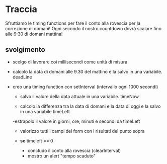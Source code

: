 # Traccia

Sfruttiamo le timing functions per fare il conto alla rovescia per la correzione di domani!
Ogni secondo il nostro countdown dovrà scalare fino alle 9:30 di domani mattina!

## svolgimento

- scelgo di lavorare coi millisecondi come unità di misura

- calcolo la data di domani alle 9.30 del mattino e la salvo in una variabile. deadLine

- creo una timing function con setInterval (intervallo ogni 1000 secondi)

  - salvo il valore della data attuale in una variabile. timeNow

  - calcolo la differenza tra la data di domani e la data di oggi e la salvo in una variabile timeLeft

  -estrapolo il valore in giorni, ore, minuti e secondi da timeLeft

  - valorizzo tutti i campi del form con i risultati del punto sopra

  - **se** timeleft == 0
    - concludo il conto alla rovescia (clearInterval)
    - mostro un alert "tempo scaduto"
